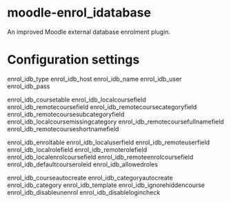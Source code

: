 moodle-enrol_idatabase
======================

An improved Moodle external database enrolment plugin.


Configuration settings
======================

enrol_idb_type
enrol_idb_host
enrol_idb_name
enrol_idb_user
enrol_idb_pass

enrol_idb_coursetable
enrol_idb_localcoursefield
enrol_idb_remotecoursefield
enrol_idb_remotecoursecategoryfield
enrol_idb_remotecoursesubcategoryfield
enrol_idb_localcoursemissingcategory
enrol_idb_remotecoursefullnamefield
enrol_idb_remotecourseshortnamefield

enrol_idb_enroltable
enrol_idb_localuserfield
enrol_idb_remoteuserfield
enrol_idb_localrolefield
enrol_idb_remoterolefield
enrol_idb_localenrolcoursefield
enrol_idb_remoteenrolcoursefield
enrol_idb_defaultcourseroleid
enrol_idb_allowedroles

enrol_idb_courseautocreate
enrol_idb_categoryautocreate
enrol_idb_category
enrol_idb_template
enrol_idb_ignorehiddencourse
enrol_idb_disableunenrol
enrol_idb_disablelogincheck
